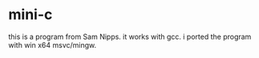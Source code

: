 

mini-c
======

this is a program from Sam Nipps. it works with gcc.
i ported the program with win x64 msvc/mingw.

